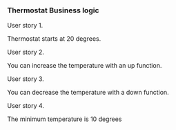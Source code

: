 ### Thermostat Business logic

User story 1.

Thermostat starts at 20 degrees.

User story 2.

You can increase the temperature with an up function.

User story 3.

You can decrease the temperature with a down function.

User story 4.

The minimum temperature is 10 degrees